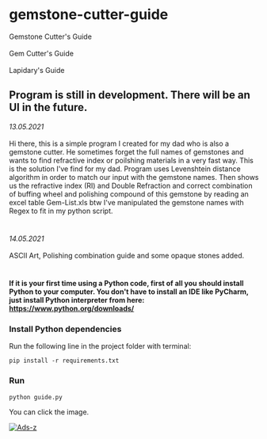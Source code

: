 <h1>gemstone-cutter-guide</h1>
<body>Gemstone Cutter's Guide</body>
<br></br>
<body>Gem Cutter's Guide</body>
<br></br>
<body>Lapidary's Guide</body>

<h2>Program is still in development. There will be an UI in the future.</h2>

<body> <i>13.05.2021</i>
 <br></br>
Hi there, this is a simple program I created for my dad who is also a gemstone cutter. He sometimes forget the full names of gemstones and wants to find refractive index or poilshing materials in a very fast way. This is the solution I've find for my dad. Program uses Levenshtein distance algorithm in order to match our input with the gemstone names. Then shows us the refractive index (RI) and Double Refraction and correct combination of buffing wheel and polishing compound of this gemstone by reading an excel table Gem-List.xls 
</body>
btw I've manipulated the gemstone names with Regex to fit in my python script.


<h1></h1>
<body> <i>14.05.2021</i>
<br></br>
ASCII Art, Polishing combination guide and some opaque stones added.
</body>

<h1></h1>




<strong> If it is your first time using a Python code, first of all you should install Python to your computer. You don't have to install an IDE like PyCharm, just install Python interpreter from here: https://www.python.org/downloads/
 </strong>

### Install Python dependencies
Run the following line in the project folder with terminal: 

`pip install -r requirements.txt`

### Run

`python guide.py`

You can click the image.

<a href="https://ibb.co/vBYq6Zm"><img src="https://i.ibb.co/QcdQ3rn/Ads-z.png" alt="Ads-z" border="0"></a>
